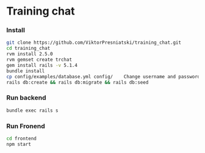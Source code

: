 # Training chat

### Install ###

```sh
git clone https://github.com/ViktorPresniatski/training_chat.git
cd training_chat
rvm install 2.5.0
rvm gemset create trchat
gem install rails -v 5.1.4
bundle install
cp config/examples/database.yml config/    Change username and password for your own DB
rails db:create && rails db:migrate && rails db:seed
```

### Run backend ###

```sh
bundle exec rails s
```

### Run Fronend ###

```sh
cd frontend
npm start
```

